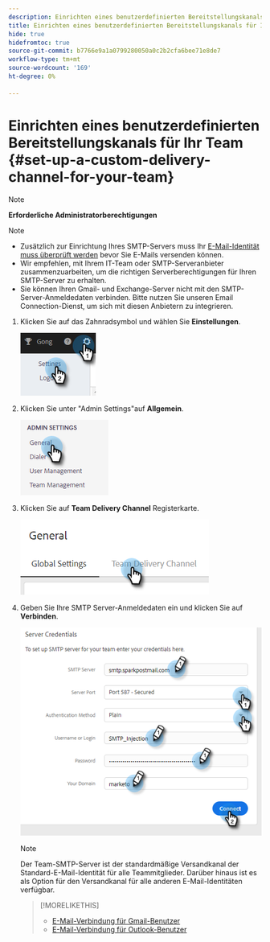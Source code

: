 ```yaml
---
description: Einrichten eines benutzerdefinierten Bereitstellungskanals für Ihr Team - Marketo Docs - Produktdokumentation
title: Einrichten eines benutzerdefinierten Bereitstellungskanals für Ihr Team
hide: true
hidefromtoc: true
source-git-commit: b7766e9a1a0799280050a0c2b2cfa6bee71e8de7
workflow-type: tm+mt
source-wordcount: '169'
ht-degree: 0%

---
```


# Einrichten eines benutzerdefinierten Bereitstellungskanals für Ihr Team {#set-up-a-custom-delivery-channel-for-your-team}

>[!NOTE]
>
>**Erforderliche Administratorberechtigungen**

>[!NOTE]
>
>* Zusätzlich zur Einrichtung Ihres SMTP-Servers muss Ihr [E-Mail-Identität muss überprüft werden](/help/marketo/product-docs/marketo-sales-insight/actions/getting-started/email-settings/verify-your-email.md) bevor Sie E-Mails versenden können.
>* Wir empfehlen, mit Ihrem IT-Team oder SMTP-Serveranbieter zusammenzuarbeiten, um die richtigen Serverberechtigungen für Ihren SMTP-Server zu erhalten.
>* Sie können Ihren Gmail- und Exchange-Server nicht mit den SMTP-Server-Anmeldedaten verbinden. Bitte nutzen Sie unseren Email Connection-Dienst, um sich mit diesen Anbietern zu integrieren.


1. Klicken Sie auf das Zahnradsymbol und wählen Sie **Einstellungen**.

   ![](assets/set-up-a-custom-delivery-channel-for-your-team-1.png)

1. Klicken Sie unter &quot;Admin Settings&quot;auf **Allgemein**.

   ![](assets/set-up-a-custom-delivery-channel-for-your-team-2.png)

1. Klicken Sie auf **Team Delivery Channel** Registerkarte.

   ![](assets/set-up-a-custom-delivery-channel-for-your-team-3.png)

1. Geben Sie Ihre SMTP Server-Anmeldedaten ein und klicken Sie auf **Verbinden**.

   ![](assets/set-up-a-custom-delivery-channel-for-your-team-4.png)

   >[!NOTE]
   >
   >Der Team-SMTP-Server ist der standardmäßige Versandkanal der Standard-E-Mail-Identität für alle Teammitglieder. Darüber hinaus ist es als Option für den Versandkanal für alle anderen E-Mail-Identitäten verfügbar.

   >[!MORELIKETHIS]
   >
   >* [E-Mail-Verbindung für Gmail-Benutzer](/help/marketo/product-docs/marketo-sales-connect/email-plugins/gmail/email-connection-for-gmail-users.md)
   >* [E-Mail-Verbindung für Outlook-Benutzer](/help/marketo/product-docs/marketo-sales-connect/email-plugins/msc-for-outlook/email-connection-for-outlook-users.md)

